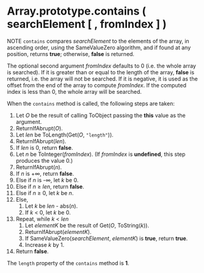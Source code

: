 # Array.prototype.contains ( searchElement [ , fromIndex ] )

NOTE `contains` compares _searchElement_ to the elements of the array, in ascending order, using the SameValueZero algorithm, and if found at any position, returns **true**; otherwise, **false** is returned.

The optional second argument _fromIndex_ defaults to 0 (i.e. the whole array is searched). If it is greater than or equal to the length of the array, **false** is returned, i.e. the array will not be searched. If it is negative, it is used as the offset from the end of the array to compute _fromIndex_. If the computed index is less than 0, the whole array will be searched.

When the `contains` method is called, the following steps are taken:

1. Let _O_ be the result of calling ToObject passing the **this** value as the argument.
1. ReturnIfAbrupt(_O_).
1. Let _len_ be ToLength(Get(_O_, `"length"`)).
1. ReturnIfAbrupt(_len_).
1. If _len_ is 0, return **false**.
1. Let _n_ be ToInteger(_fromIndex_). (If _fromIndex_ is **undefined**, this step produces the value 0.)
1. ReturnIfAbrupt(_n_).
1. If _n_ is +∞, return **false**.
1. Else if _n_ is -∞, let _k_ be 0.
1. Else if _n_ ≥ _len_, return **false**.
1. Else if _n_ ≥ 0, let _k_ be _n_.
1. Else,
    1. Let _k_ be _len_ - abs(_n_).
    1. If _k_ < 0, let _k_ be 0.
1. Repeat, while _k_ < _len_
    1. Let _elementK_ be the result of Get(_O_, ToString(_k_)).
    1. ReturnIfAbrupt(_elementK_).
    1. If SameValueZero(_searchElement_, _elementK_) is **true**, return **true**.
    1. Increase _k_ by 1.
1. Return **false**.

The `length` property of the `contains` method is **1**.
